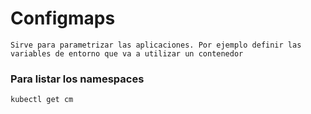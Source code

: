 # Configmaps

```
Sirve para parametrizar las aplicaciones. Por ejemplo definir las variables de entorno que va a utilizar un contenedor
```

### Para listar los namespaces

```
kubectl get cm
```